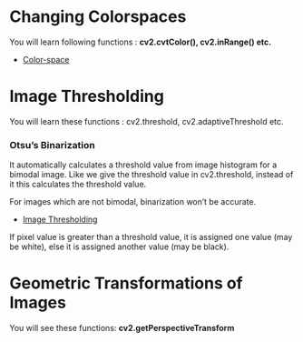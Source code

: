 # Changing Colorspaces
You will learn following functions : **cv2.cvtColor(), cv2.inRange() etc.**
*  [Color-space](Colorspaces.py)

# Image Thresholding
You will learn these functions : cv2.threshold, cv2.adaptiveThreshold etc.
### Otsu’s Binarization
It automatically calculates a threshold value from image histogram for a bimodal image. Like we give the threshold value in cv2.threshold, instead of it this calculates the threshold value.  

For images which are not bimodal, binarization won’t be accurate.
* [Image Thresholding](Thresholding.py)

If pixel value is greater than a threshold value, it is assigned one value (may be white), else it is assigned another value (may be black).

# Geometric Transformations of Images
You will see these functions: **cv2.getPerspectiveTransform**
